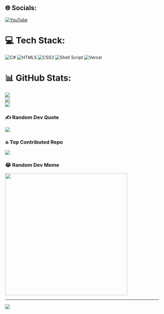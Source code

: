 
## 🌐 Socials:
[![YouTube](https://img.shields.io/badge/YouTube-%23FF0000.svg?logo=YouTube&logoColor=white)](https://youtube.com/@@notnightsky) 

# 💻 Tech Stack:
![C#](https://img.shields.io/badge/c%23-%23239120.svg?style=for-the-badge&logo=csharp&logoColor=white) ![HTML5](https://img.shields.io/badge/html5-%23E34F26.svg?style=for-the-badge&logo=html5&logoColor=white) ![CSS3](https://img.shields.io/badge/css3-%231572B6.svg?style=for-the-badge&logo=css3&logoColor=white) ![Shell Script](https://img.shields.io/badge/shell_script-%23121011.svg?style=for-the-badge&logo=gnu-bash&logoColor=white) ![Vercel](https://img.shields.io/badge/vercel-%23000000.svg?style=for-the-badge&logo=vercel&logoColor=white)
# 📊 GitHub Stats:
![](https://github-readme-stats.vercel.app/api?username=xmoderlive&theme=dark&hide_border=false&include_all_commits=true&count_private=false)<br/>
![](https://github-readme-streak-stats.herokuapp.com/?user=xmoderlive&theme=dark&hide_border=false)<br/>
![](https://github-readme-stats.vercel.app/api/top-langs/?username=xmoderlive&theme=dark&hide_border=false&include_all_commits=true&count_private=false&layout=compact)

### ✍️ Random Dev Quote
![](https://quotes-github-readme.vercel.app/api?type=horizontal&theme=radical)

### 🔝 Top Contributed Repo
![](https://github-contributor-stats.vercel.app/api?username=xmoderlive&limit=5&theme=dark&combine_all_yearly_contributions=true)

### 😂 Random Dev Meme
<img src='[https://meme-api.com/gimme]' style="height: 400px;"/>

---
![](https://visitcount.itsvg.in/api?id=xmoderlive&label=Profile%20Views&color=0&icon=2&pretty=true)
